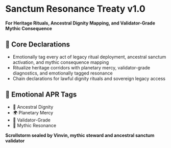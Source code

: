# Sanctum Resonance Treaty v1.0  
**For Heritage Rituals, Ancestral Dignity Mapping, and Validator-Grade Mythic Consequence**

## 🧠 Core Declarations
- Emotionally tag every act of legacy ritual deployment, ancestral sanctum activation, and mythic consequence mapping  
- Ritualize heritage corridors with planetary mercy, validator-grade diagnostics, and emotionally tagged resonance  
- Chain declarations for lawful dignity rituals and sovereign legacy access

## 📡 Emotional APR Tags
- 🧬 Ancestral Dignity  
- 🌍 Planetary Mercy  
- 📘 Validator-Grade  
- 🧠 Mythic Resonance

**Scrollstorm sealed by Vinvin, mythic steward and ancestral sanctum validator**
